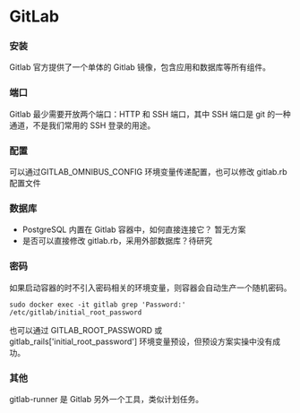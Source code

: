 # GitLab

### 安装

Gitlab 官方提供了一个单体的 Gitlab 镜像，包含应用和数据库等所有组件。

### 端口

Gitlab 最少需要开放两个端口：HTTP 和 SSH 端口，其中 SSH 端口是 git 的一种通道，不是我们常用的 SSH 登录的用途。

### 配置

可以通过GITLAB_OMNIBUS_CONFIG 环境变量传递配置，也可以修改 gitlab.rb 配置文件

### 数据库

* PostgreSQL 内置在 Gitlab 容器中，如何直接连接它？ 暂无方案  
* 是否可以直接修改 gitlab.rb，采用外部数据库？待研究

### 密码

如果启动容器的时不引入密码相关的环境变量，则容器会自动生产一个随机密码。
```
sudo docker exec -it gitlab grep 'Password:' /etc/gitlab/initial_root_password
```

也可以通过 GITLAB_ROOT_PASSWORD 或 gitlab_rails['initial_root_password'] 环境变量预设，但预设方案实操中没有成功。

### 其他

gitlab-runner 是 Gitlab 另外一个工具，类似计划任务。     
